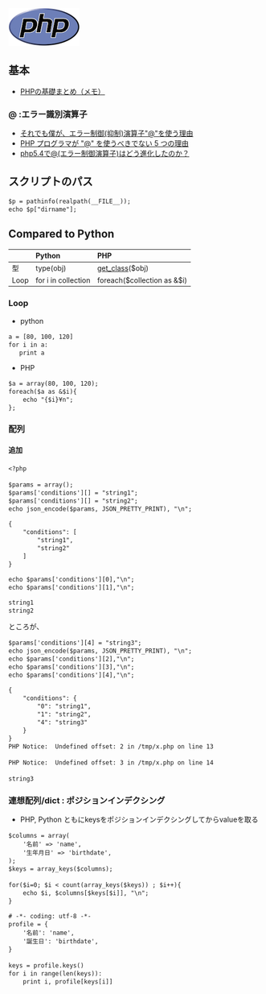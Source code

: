 ![image](./php.png)

## 基本
- [PHPの基礎まとめ（メモ）](http://qiita.com/kimriwon/items/85e92d29af34af804e7b)

### @ :エラー識別演算子

- [それでも僕が、エラー制御(抑制)演算子"@"を使う理由](http://d.hatena.ne.jp/noopable/20090726/1248589117)
- [PHP プログラマが "@" を使うべきでない 5 つの理由](http://sotarok.hatenablog.com/entry/20090721/1248112106)
- [php5.4で@(エラー制御演算子)はどう進化したのか？](http://blog.tamazawa.net/2011/12/php54.html)

## スクリプトのパス

```
$p = pathinfo(realpath(__FILE__));
echo $p["dirname"];
```


## Compared to Python

| | Python	| PHP	|
|:-------------|:----------------| :-------------|
| 型 | type(obj) | [get_class](http://php.net/manual/ja/function.get-class.php)($obj) |
| Loop |  for i in collection | foreach($collection as &$i) |


### Loop

-  python

```
a = [80, 100, 120]
for i in a:
   print a

```

- PHP

```
$a = array(80, 100, 120);
foreach($a as &$i){
    echo "{$i}¥n";
};
```

### 配列

#### 追加

~~~
<?php

$params = array();
$params['conditions'][] = "string1";
$params['conditions'][] = "string2";
echo json_encode($params, JSON_PRETTY_PRINT), "\n";
~~~
~~~
{
    "conditions": [
        "string1",
        "string2"
    ]
}
~~~

~~~
echo $params['conditions'][0],"\n";
echo $params['conditions'][1],"\n";
~~~

~~~
string1
string2
~~~

ところが、

~~~
$params['conditions'][4] = "string3";
echo json_encode($params, JSON_PRETTY_PRINT), "\n";
echo $params['conditions'][2],"\n";
echo $params['conditions'][3],"\n";
echo $params['conditions'][4],"\n";
~~~

~~~
{
    "conditions": {
        "0": "string1",
        "1": "string2",
        "4": "string3"
    }
}
PHP Notice:  Undefined offset: 2 in /tmp/x.php on line 13

PHP Notice:  Undefined offset: 3 in /tmp/x.php on line 14

string3
~~~

### 連想配列/dict : ポジションインデクシング

- PHP, Python ともにkeysをポジションインデクシングしてからvalueを取る

~~~
$columns = array(
    '名前' => 'name',
    '生年月日' => 'birthdate',
);
$keys = array_keys($columns);

for($i=0; $i < count(array_keys($keys)) ; $i++){
    echo $i, $columns[$keys[$i]], "\n";
}

~~~

~~~
# -*- coding: utf-8 -*-
profile = {
    '名前': 'name',
    '誕生日': 'birthdate',
}

keys = profile.keys()
for i in range(len(keys)):
    print i, profile[keys[i]]
~~~    